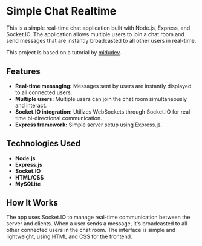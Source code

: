 # Simple Chat Realtime

This is a simple real-time chat application built with Node.js, Express, and Socket.IO. The application allows multiple users to join a chat room and send messages that are instantly broadcasted to all other users in real-time.

This project is based on a tutorial by [midudev](https://github.com/midudev).

## Features

- **Real-time messaging:** Messages sent by users are instantly displayed to all connected users.
- **Multiple users:** Multiple users can join the chat room simultaneously and interact.
- **Socket.IO integration:** Utilizes WebSockets through Socket.IO for real-time bi-directional communication.
- **Express framework:** Simple server setup using Express.js.

## Technologies Used

- **Node.js**
- **Express.js**
- **Socket.IO**
- **HTML/CSS**
- **MySQLite**

## How It Works

The app uses Socket.IO to manage real-time communication between the server and clients. When a user sends a message, it's broadcasted to all other connected users in the chat room. The interface is simple and lightweight, using HTML and CSS for the frontend.

